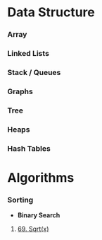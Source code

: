 # Data Structure

### Array

### Linked Lists

### Stack / Queues

### Graphs

### Tree

### Heaps

### Hash Tables

# Algorithms

### Sorting

* **Binary Search**
1. [69. Sqrt(x)](/Algorithms/Sorting/Binary_Search/69.java)
